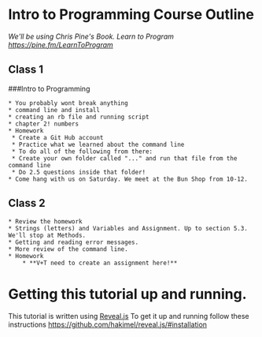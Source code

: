 # Intro to Programming Course Outline
*We'll be using Chris Pine's Book. Learn to Program https://pine.fm/LearnToProgram*

## Class 1
###Intro to Programming

	* You probably wont break anything
	* command line and install
	* creating an rb file and running script
	* chapter 2! numbers
	* Homework
	 * Create a Git Hub account
	 * Practice what we learned about the command line
	 * To do all of the following from there:
	 * Create your own folder called "..." and run that file from the command line
	 * Do 2.5 questions inside that folder!
	* Come hang with us on Saturday. We meet at the Bun Shop from 10-12.

## Class 2
	* Review the homework
	* Strings (letters) and Variables and Assignment. Up to section 5.3. We'll stop at Methods.
	* Getting and reading error messages.
	* More review of the command line.
	* Homework
		* **V+T need to create an assignment here!**

# Getting this tutorial up and running.

This tutorial is written using [Reveal.js](https://github.com/hakimel/reveal.js)
To get it up and running follow these instructions https://github.com/hakimel/reveal.js/#installation
